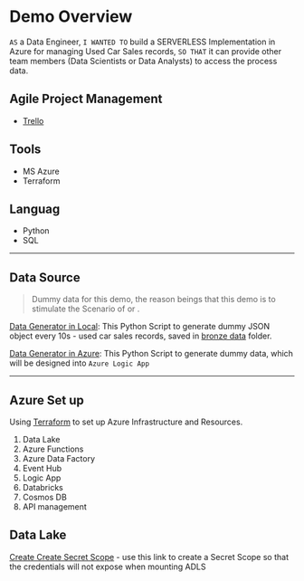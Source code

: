 # Demo Overview
`AS` a Data Engineer, `I WANTED TO` build a SERVERLESS Implementation in Azure for managing Used Car Sales records, `SO THAT` it can provide other team members (Data Scientists or Data Analysts) to access the process data.

## Agile Project Management
* [Trello](https://trello.com/b/UCqOkRNO/de-demo)

## Tools
- MS Azure
- Terraform

## Languag
- Python
- SQL

----

## Data Source
>Dummy data for this demo, the reason beings that this demo is to stimulate the Scenario of <IoT data> or <web scraping>.

[Data Generator in Local](Stream/datagenerator_10s.ipynb): This Python Script to generate dummy JSON object every 10s - used car sales records, saved in [bronze data](Stream/bronze%20data/) folder. 

[Data Generator in Azure](Stream/datagenerator_azure.ipynb): This Python Script to generate dummy data, which will be designed into `Azure Logic App`

---
## Azure Set up
Using [Terraform](Terraform) to set up Azure Infrastructure and Resources.
1. Data Lake
2. Azure Functions
3. Azure Data Factory
4. Event Hub
5. Logic App
6. Databricks
7. Cosmos DB
8. API management

## Data Lake


[Create Create Secret Scope](https://adb-6040027147401400.0.azuredatabricks.net/?o=6040027147401400#secrets/createScope) - use this link to create a Secret Scope so that the credentials will not expose when mounting ADLS